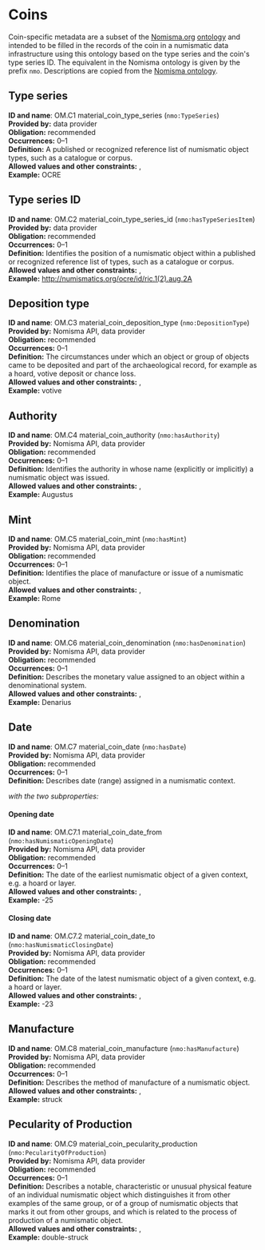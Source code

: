 # Coins

Coin-specific metadata are a subset of the [Nomisma.org](https://nomisma.org/) [ontology](https://nomisma.org/ontology) and intended to be filled in the records of the coin in a numismatic data infrastructure using this ontology based on the type series and the coin's type series ID. The equivalent in the Nomisma ontology is given by the prefix `nmo`. Descriptions are copied from the [Nomisma ontology](https://nomisma.org/ontology). 

## Type series
**ID and name**: OM.C1 material_coin_type_series (`nmo:TypeSeries`)  
**Provided by:** data provider  
**Obligation:** recommended  
**Occurrences:** 0–1  
**Definition:** A published or recognized reference list of numismatic object types, such as a catalogue or corpus.  
**Allowed values and other constraints:** ,   
**Example:** OCRE  

## Type series ID
**ID and name**: OM.C2 material_coin_type_series_id (`nmo:hasTypeSeriesItem`)  
**Provided by:** data provider  
**Obligation:** recommended  
**Occurrences:** 0–1  
**Definition:** Identifies the position of a numismatic object within a published or recognized reference list of types, such as a catalogue or corpus.  
**Allowed values and other constraints:** ,   
**Example:** http://numismatics.org/ocre/id/ric.1(2).aug.2A  

## Deposition type 
**ID and name**: OM.C3 material_coin_deposition_type (`nmo:DepositionType`)  
**Provided by:** Nomisma API, data provider  
**Obligation:** recommended  
**Occurrences:** 0–1  
**Definition:** The circumstances under which an object or group of objects came to be deposited and part of the archaeological record, for example as a hoard, votive deposit or chance loss.  
**Allowed values and other constraints:** ,   
**Example:** votive  

## Authority 
**ID and name**: OM.C4 material_coin_authority (`nmo:hasAuthority`)  
**Provided by:** Nomisma API, data provider  
**Obligation:** recommended  
**Occurrences:** 0–1  
**Definition:** Identifies the authority in whose name (explicitly or implicitly) a numismatic object was issued.  
**Allowed values and other constraints:** ,   
**Example:** Augustus  

## Mint 
**ID and name**: OM.C5 material_coin_mint (`nmo:hasMint`)  
**Provided by:** Nomisma API, data provider  
**Obligation:** recommended  
**Occurrences:** 0–1  
**Definition:** Identifies the place of manufacture or issue of a numismatic object.  
**Allowed values and other constraints:** ,   
**Example:** Rome  

## Denomination 
**ID and name**: OM.C6 material_coin_denomination (`nmo:hasDenomination`)  
**Provided by:** Nomisma API, data provider  
**Obligation:** recommended  
**Occurrences:** 0–1  
**Definition:** Describes the monetary value assigned to an object within a denominational system.  
**Allowed values and other constraints:** ,   
**Example:** Denarius  

## Date 
**ID and name**: OM.C7 material_coin_date (`nmo:hasDate`)  
**Provided by:** Nomisma API, data provider  
**Obligation:** recommended  
**Occurrences:** 0–1  
**Definition:** Describes date (range) assigned in a numismatic context.  

*with the two subproperties:*  

#### Opening date 
**ID and name**: OM.C7.1 material_coin_date_from (`nmo:hasNumismaticOpeningDate`)  
**Provided by:** Nomisma API, data provider  
**Obligation:** recommended  
**Occurrences:** 0–1  
**Definition:** The date of the earliest numismatic object of a given context, e.g. a hoard or layer.  
**Allowed values and other constraints:** ,   
**Example:** -25  

#### Closing date 
**ID and name**: OM.C7.2 material_coin_date_to (`nmo:hasNumismaticClosingDate`)  
**Provided by:** Nomisma API, data provider  
**Obligation:** recommended  
**Occurrences:** 0–1  
**Definition:** The date of the latest numismatic object of a given context, e.g. a hoard or layer.  
**Allowed values and other constraints:** ,   
**Example:** -23  

## Manufacture 
**ID and name**: OM.C8 material_coin_manufacture (`nmo:hasManufacture`)  
**Provided by:** Nomisma API, data provider  
**Obligation:** recommended  
**Occurrences:** 0–1  
**Definition:** Describes the method of manufacture of a numismatic object.  
**Allowed values and other constraints:** ,   
**Example:** struck  

## Pecularity of Production 
**ID and name**: OM.C9 material_coin_pecularity_production (`nmo:PecularityOfProduction`)  
**Provided by:** Nomisma API, data provider  
**Obligation:** recommended  
**Occurrences:** 0–1  
**Definition:** Describes a notable, characteristic or unusual physical feature of an individual numismatic object which distinguishes it from other examples of the same group, or of a group of numismatic objects that marks it out from other groups, and which is related to the process of production of a numismatic object.  
**Allowed values and other constraints:** ,   
**Example:** double-struck  
